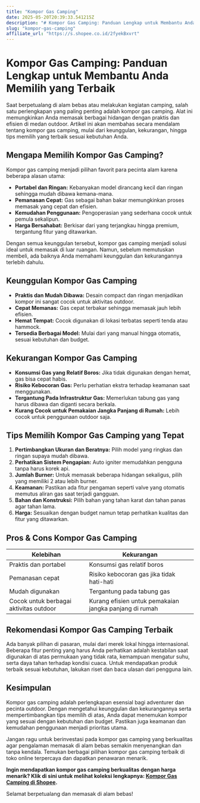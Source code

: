 ```yaml
---
title: "Kompor Gas Camping"
date: 2025-05-20T20:39:33.541215Z
description: "# Kompor Gas Camping: Panduan Lengkap untuk Membantu Anda Memilih yang Terbaik..."
slug: "kompor-gas-camping"
affiliate_url: "https://s.shopee.co.id/2fyekBxvrt"
---
```

# Kompor Gas Camping: Panduan Lengkap untuk Membantu Anda Memilih yang Terbaik

Saat berpetualang di alam bebas atau melakukan kegiatan camping, salah satu perlengkapan yang paling penting adalah kompor gas camping. Alat ini memungkinkan Anda memasak berbagai hidangan dengan praktis dan efisien di medan outdoor. Artikel ini akan membahas secara mendalam tentang kompor gas camping, mulai dari keunggulan, kekurangan, hingga tips memilih yang terbaik sesuai kebutuhan Anda.

## Mengapa Memilih Kompor Gas Camping?

Kompor gas camping menjadi pilihan favorit para pecinta alam karena beberapa alasan utama:

- **Portabel dan Ringan:** Kebanyakan model dirancang kecil dan ringan sehingga mudah dibawa kemana-mana.
- **Pemanasan Cepat:** Gas sebagai bahan bakar memungkinkan proses memasak yang cepat dan efisien.
- **Kemudahan Penggunaan:** Pengoperasian yang sederhana cocok untuk pemula sekalipun.
- **Harga Bersahabat:** Berkisar dari yang terjangkau hingga premium, tergantung fitur yang ditawarkan.

Dengan semua keunggulan tersebut, kompor gas camping menjadi solusi ideal untuk memasak di luar ruangan. Namun, sebelum memutuskan membeli, ada baiknya Anda memahami keunggulan dan kekurangannya terlebih dahulu.

## Keunggulan Kompor Gas Camping

- **Praktis dan Mudah Dibawa:** Desain compact dan ringan menjadikan kompor ini sangat cocok untuk aktivitas outdoor.
- **Cepat Memanas:** Gas cepat terbakar sehingga memasak jauh lebih efisien.
- **Hemat Tempat:** Cocok digunakan di lokasi terbatas seperti tenda atau hammock.
- **Tersedia Berbagai Model:** Mulai dari yang manual hingga otomatis, sesuai kebutuhan dan budget.

## Kekurangan Kompor Gas Camping

- **Konsumsi Gas yang Relatif Boros:** Jika tidak digunakan dengan hemat, gas bisa cepat habis.
- **Risiko Kebocoran Gas:** Perlu perhatian ekstra terhadap keamanan saat menggunakan.
- **Tergantung Pada Infrastruktur Gas:** Memerlukan tabung gas yang harus dibawa dan diganti secara berkala.
- **Kurang Cocok untuk Pemakaian Jangka Panjang di Rumah:** Lebih cocok untuk penggunaan outdoor saja.

## Tips Memilih Kompor Gas Camping yang Tepat

1. **Pertimbangkan Ukuran dan Beratnya:** Pilih model yang ringkas dan ringan supaya mudah dibawa.
2. **Perhatikan Sistem Pengapian:** Auto igniter memudahkan pengguna tanpa harus korek api.
3. **Jumlah Burner:** Untuk memasak beberapa hidangan sekaligus, pilih yang memiliki 2 atau lebih burner.
4. **Keamanan:** Pastikan ada fitur pengaman seperti valve yang otomatis memutus aliran gas saat terjadi gangguan.
5. **Bahan dan Konstruksi:** Pilih bahan yang tahan karat dan tahan panas agar tahan lama.
6. **Harga:** Sesuaikan dengan budget namun tetap perhatikan kualitas dan fitur yang ditawarkan.

## Pros & Cons Kompor Gas Camping

| Kelebihan                     | Kekurangan                              |
|------------------------------|----------------------------------------|
| Praktis dan portabel       | Konsumsi gas relatif boros            |
| Pemanasan cepat            | Risiko kebocoran gas jika tidak hati-hati  |
| Mudah digunakan             | Tergantung pada tabung gas            |
| Cocok untuk berbagai aktivitas outdoor | Kurang efisien untuk pemakaian jangka panjang di rumah |

## Rekomendasi Kompor Gas Camping Terbaik

Ada banyak pilihan di pasaran, mulai dari merek lokal hingga internasional. Beberapa fitur penting yang harus Anda perhatikan adalah kestabilan saat digunakan di atas permukaan yang tidak rata, kemampuan mengatur suhu, serta daya tahan terhadap kondisi cuaca. Untuk mendapatkan produk terbaik sesuai kebutuhan, lakukan riset dan baca ulasan dari pengguna lain.

## Kesimpulan

Kompor gas camping adalah perlengkapan esensial bagi adventurer dan pecinta outdoor. Dengan mengetahui keunggulan dan kekurangannya serta mempertimbangkan tips memilih di atas, Anda dapat menemukan kompor yang sesuai dengan kebutuhan dan budget. Pastikan juga keamanan dan kemudahan penggunaan menjadi prioritas utama.

Jangan ragu untuk berinvestasi pada kompor gas camping yang berkualitas agar pengalaman memasak di alam bebas semakin menyenangkan dan tanpa kendala. Temukan berbagai pilihan kompor gas camping terbaik di toko online terpercaya dan dapatkan penawaran menarik.

**Ingin mendapatkan kompor gas camping berkualitas dengan harga menarik? Klik di sini untuk melihat koleksi lengkapnya: [Kompor Gas Camping di Shopee](https://s.shopee.co.id/2fyekBxvrt).**

Selamat berpetualang dan memasak di alam bebas!